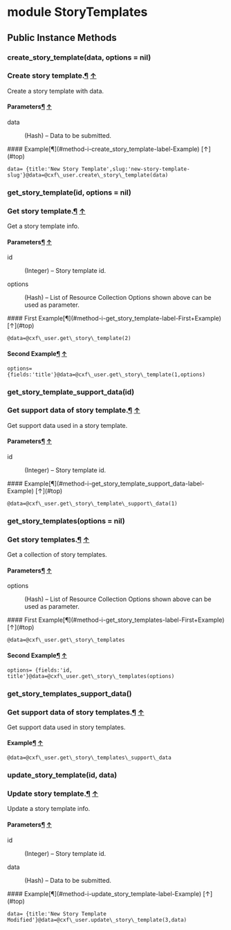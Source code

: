 # module StoryTemplates [](#module-StoryTemplates) [](#top)
 ## Public Instance Methods
 ### create_story_template(data, options = nil) [](#method-i-create_story_template)
 ### Create story template.[¶](#method-i-create_story_template-label-Create+story+template.) [↑](#top)

Create a story template with data.

#### Parameters[¶](#method-i-create_story_template-label-Parameters) [↑](#top)
<dl class="rdoc-list note-list">
<dt>data
</dt>
<dd>
<p>(Hash) – Data to be submitted.</p>
</dd>
</dl>
#### Example[¶](#method-i-create_story_template-label-Example) [↑](#top)

```
data= {title:'New Story Template',slug:'new-story-template-slug'}@data=@cxf\_user.create\_story\_template(data)
```
 ### get_story_template(id, options = nil) [](#method-i-get_story_template)
 ### Get story template.[¶](#method-i-get_story_template-label-Get+story+template.) [↑](#top)

Get a story template info.

#### Parameters[¶](#method-i-get_story_template-label-Parameters) [↑](#top)
<dl class="rdoc-list note-list">
<dt>id
</dt>
<dd>
<p>(Integer) – Story template id.</p>
</dd>
<dt>options
</dt>
<dd>
<p>(Hash) – List of Resource Collection Options shown above can be used as parameter.</p>
</dd>
</dl>
#### First Example[¶](#method-i-get_story_template-label-First+Example) [↑](#top)

```
@data=@cxf\_user.get\_story\_template(2)
```

#### Second Example[¶](#method-i-get_story_template-label-Second+Example) [↑](#top)

```
options= {fields:'title'}@data=@cxf\_user.get\_story\_template(1,options)
```
 ### get_story_template_support_data(id) [](#method-i-get_story_template_support_data)
 ### Get support data of story template.[¶](#method-i-get_story_template_support_data-label-Get+support+data+of+story+template.) [↑](#top)

Get support data used in a story template.

#### Parameters[¶](#method-i-get_story_template_support_data-label-Parameters) [↑](#top)
<dl class="rdoc-list note-list">
<dt>id
</dt>
<dd>
<p>(Integer) – Story template id.</p>
</dd>
</dl>
#### Example[¶](#method-i-get_story_template_support_data-label-Example) [↑](#top)

```
@data=@cxf\_user.get\_story\_template\_support\_data(1)
```
 ### get_story_templates(options = nil) [](#method-i-get_story_templates)
 ### Get story templates.[¶](#method-i-get_story_templates-label-Get+story+templates.) [↑](#top)

Get a collection of story templates.

#### Parameters[¶](#method-i-get_story_templates-label-Parameters) [↑](#top)
<dl class="rdoc-list note-list">
<dt>options
</dt>
<dd>
<p>(Hash) – List of Resource Collection Options shown above can be used as parameter.</p>
</dd>
</dl>
#### First Example[¶](#method-i-get_story_templates-label-First+Example) [↑](#top)

```
@data=@cxf\_user.get\_story\_templates
```

#### Second Example[¶](#method-i-get_story_templates-label-Second+Example) [↑](#top)

```
options= {fields:'id, title'}@data=@cxf\_user.get\_story\_templates(options)
```
 ### get_story_templates_support_data() [](#method-i-get_story_templates_support_data)
 ### Get support data of story templates.[¶](#method-i-get_story_templates_support_data-label-Get+support+data+of+story+templates.) [↑](#top)

Get support data used in story templates.

#### Example[¶](#method-i-get_story_templates_support_data-label-Example) [↑](#top)

```
@data=@cxf\_user.get\_story\_templates\_support\_data
```
 ### update_story_template(id, data) [](#method-i-update_story_template)
 ### Update story template.[¶](#method-i-update_story_template-label-Update+story+template.) [↑](#top)

Update a story template info.

#### Parameters[¶](#method-i-update_story_template-label-Parameters) [↑](#top)
<dl class="rdoc-list note-list">
<dt>id
</dt>
<dd>
<p>(Integer) – Story template id.</p>
</dd>
<dt>data
</dt>
<dd>
<p>(Hash) – Data to be submitted.</p>
</dd>
</dl>
#### Example[¶](#method-i-update_story_template-label-Example) [↑](#top)

```
data= {title:'New Story Template Modified'}@data=@cxf\_user.update\_story\_template(3,data)
```
 